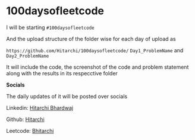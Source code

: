 # 100daysofleetcode

I will be starting ```#100daysofleetcode ```

And the upload structure of the folder wise for each day of upload as

```https://github.com/Hitarchi/100daysofleetcode/``` ```Day1_ProblemName``` and ```Day2_ProblemName```


It will include the code, the screenshot of the code and problem statement along with the results in its respecctive folder


**Socials** 

The daily updates of it will be posted over socials

Linkedin: [Hitarchi Bhardwaj](https://www.linkedin.com/in/bhitarchi/)

Github: [Hitarchi](https://github.com/Hitarchi/)

Leetcode: [Bhitarchi](https://leetcode.com/bhitarchi/)

